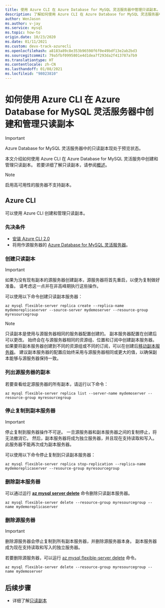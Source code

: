 ```yaml
---
title: 使用 Azure CLI 在 Azure Database for MySQL 灵活服务器中管理只读副本。
description: 了解如何使用 Azure CLI 在 Azure Database for MySQL 灵活服务器中设置和管理只读副本。
author: WenJason
ms.author: v-jay
ms.service: mysql
ms.topic: how-to
origin.date: 10/23/2020
ms.date: 01/11/2021
ms.custom: devx-track-azurecli
ms.openlocfilehash: a8183a89c8e353b96598f6f0e49bdf13e2ab2bd3
ms.sourcegitcommit: 79a5fbf0995801e4d1dea7f293da2f413787a7b9
ms.translationtype: HT
ms.contentlocale: zh-CN
ms.lasthandoff: 01/08/2021
ms.locfileid: "98023810"
---
```

# <a name="how-to-create-and-manage-read-replicas-in-azure-database-for-mysql-flexible-server-using-the-azure-cli"></a>如何使用 Azure CLI 在 Azure Database for MySQL 灵活服务器中创建和管理只读副本

> [!IMPORTANT]
> Azure Database for MySQL 灵活服务器中的只读副本现处于预览状态。

本文介绍如何使用 Azure CLI 在 Azure Database for MySQL 灵活服务中创建和管理只读副本。 若要详细了解只读副本，请参阅[概述](concepts-read-replicas.md)。

> [!Note]
> 启用高可用性的服务器不支持副本。 

## <a name="azure-cli"></a>Azure CLI
可以使用 Azure CLI 创建和管理只读副本。

### <a name="prerequisites"></a>先决条件

- [安装 Azure CLI 2.0](/cli/install-azure-cli)
- 将用作源服务器的 [Azure Database for MySQL 灵活服务器](quickstart-create-server-cli.md)。

### <a name="create-a-read-replica"></a>创建只读副本

> [!IMPORTANT]
> 如果为没有现有副本的源服务器创建副本，源服务器将首先重启，以便为复制做好准备。 请考虑这一点并在非高峰期执行这些操作。

可以使用以下命令创建只读副本服务器：

```azurecli
az mysql flexible-server replica create --replica-name mydemoreplicaserver --source-server mydemoserver --resource-group myresourcegroup
``` 

> [!NOTE]
> 只读副本是使用与源服务器相同的服务器配置创建的。 副本服务器配置在创建后可以更改。 始终会在与源服务器相同的资源组、位置和订阅中创建副本服务器。 如果要将副本服务器创建到不同的资源组或不同的订阅，可以在创建后[移动副本服务器](../../azure-resource-manager/management/move-resource-group-and-subscription.md)。 建议副本服务器的配置应始终采用与源服务器相同或更大的值，以确保副本能够与源服务器保持一致。


### <a name="list-replicas-for-a-source-server"></a>列出源服务器的副本

若要查看给定源服务器的所有副本，请运行以下命令： 

```azurecli
az mysql flexible-server replica list --server-name mydemoserver --resource-group myresourcegroup
```

### <a name="stop-replication-to-a-replica-server"></a>停止复制到副本服务器

> [!IMPORTANT]
> 停止复制到服务器操作不可逆。 一旦源服务器和副本服务器之间的复制停止，将无法撤消它。 然后，副本服务器将成为独立服务器，并且现在支持读取和写入。 此服务器不能再次成为副本服务器。

可以使用以下命令停止复制到只读副本服务器：

```azurecli
az mysql flexible-server replica stop-replication --replica-name mydemoreplicaserver --resource-group myresourcegroup
```

### <a name="delete-a-replica-server"></a>删除副本服务器

可以通过运行 **[az mysql server delete](/cli/mysql/server)** 命令删除只读副本服务器。

```azurecli
az mysql flexible-server delete --resource-group myresourcegroup --name mydemoreplicaserver
```

### <a name="delete-a-source-server"></a>删除源服务器

> [!IMPORTANT]
> 删除源服务器会停止复制到所有副本服务器，并删除源服务器本身。 副本服务器成为现在支持读取和写入的独立服务器。

若要删除源服务器，可以运行 [az mysql flexible-server delete](/cli/mysql/flexible-server) 命令。

```azurecli
az mysql flexible-server delete --resource-group myresourcegroup --name mydemoserver
```

## <a name="next-steps"></a>后续步骤

- 详细了解[只读副本](concepts-read-replicas.md)